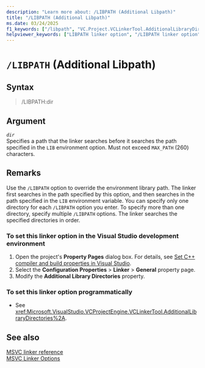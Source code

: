 ```yaml
---
description: "Learn more about: /LIBPATH (Additional Libpath)"
title: "/LIBPATH (Additional Libpath)"
ms.date: 03/24/2025
f1_keywords: ["/libpath", "VC.Project.VCLinkerTool.AdditionalLibraryDirectories"]
helpviewer_keywords: ["LIBPATH linker option", "/LIBPATH linker option", "Additional Libpath linker option", "environment library path override", "-LIBPATH linker option", "library path linker option"]
---
```

# `/LIBPATH` (Additional Libpath)

## Syntax

> /LIBPATH:dir

## Argument

*`dir`*\
Specifies a path that the linker searches before it searches the path specified in the `LIB` environment option. Must not exceed `MAX_PATH` (260) characters.

## Remarks

Use the `/LIBPATH` option to override the environment library path. The linker first searches in the path specified by this option, and then searches in the path specified in the `LIB` environment variable. You can specify only one directory for each `/LIBPATH` option you enter. To specify more than one directory, specify multiple `/LIBPATH` options. The linker searches the specified directories in order.

### To set this linker option in the Visual Studio development environment

1. Open the project's **Property Pages** dialog box. For details, see [Set C++ compiler and build properties in Visual Studio](../working-with-project-properties.md).
1. Select the **Configuration Properties** > **Linker** > **General** property page.
1. Modify the **Additional Library Directories** property.

### To set this linker option programmatically

- See <xref:Microsoft.VisualStudio.VCProjectEngine.VCLinkerTool.AdditionalLibraryDirectories%2A>.

## See also

[MSVC linker reference](linking.md)\
[MSVC Linker Options](linker-options.md)
